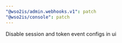 ```yaml
---
"@wso2is/admin.webhooks.v1": patch
"@wso2is/console": patch
---
```


Disable session and token event configs in ui
